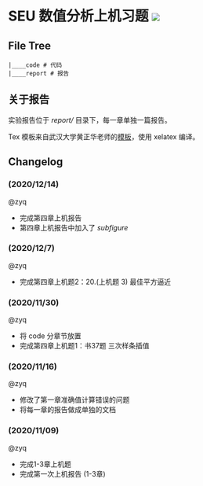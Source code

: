 <!--
 * @Author: zyq
 * @Date: 2020-11-09 13:42:50
 * @LastEditTime: 2020-12-14 22:08:18
 * @LastEditors: Please set LastEditors
 * @Description: In User Settings Edit
 * @FilePath: /numerical_analysis/README.md
-->
# SEU 数值分析上机习题 ![](https://img.shields.io/github/license/Starrynightzyq/SEU-NumericalAnalysis-Exercises)

## File Tree

~~~
|____code # 代码
|____report # 报告
~~~

## 关于报告

实验报告位于 *report/* 目录下，每一章单独一篇报告。

Tex 模板来自武汉大学黄正华老师的[模板](http://aff.whu.edu.cn/huangzh/)，使用 xelatex 编译。

## Changelog

### (2020/12/14)

@zyq

- 完成第四章上机报告
- 第四章上机报告中加入了 *subfigure*

### (2020/12/7)

@zyq

- 完成第四章上机题2：20.(上机题 3) 最佳平方逼近

### (2020/11/30)

@zyq

- 将 code 分章节放置
- 完成第四章上机题1：书37题 三次样条插值

### (2020/11/16)

@zyq

- 修改了第一章准确值计算错误的问题
- 将每一章的报告做成单独的文档

### (2020/11/09)

@zyq

- 完成1-3章上机题
- 完成第一次上机报告 (1-3章)






